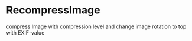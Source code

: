 RecompressImage
===============

compress Image with compression level and change image rotation to top with EXIF-value 
